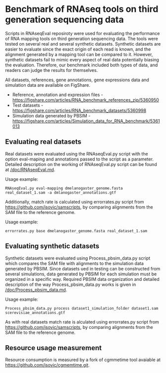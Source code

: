 # Benchmark of RNAseq tools on third generation sequencing data
Scripts in RNAseqEval reposiroty were used for evaluating the performance of RNA mapping tools on third generation sequencing data. The tools were tested on several real and several synthetic datasets. Synthetic datasets are easier to evaluate since the exact origin of each read is known, and the alignment generated by a mapping tool can be compared to it. However, synthetic datasets fail to mimic every aspect of real data potentially biasing the evaluation. Therefore, our benchmark included both types of data, and readers can judge the results for themselves.

All datasets, references, gene annotations, gene expressions data and simulation data are available on FigShare.
- Reference, annotation and expression files - https://figshare.com/articles/RNA_benchmark_references_zip/5360950
- Test datasets - https://figshare.com/articles/RNA_benchmark_datasets/5360998
- Simulation data generated by PBSIM - https://figshare.com/articles/Simulation_data_for_RNA_benchmark/5361013

## Evaluating real datasets
Real datasets were evaluated using the RNAseqEval.py script with the option eval-maping and annotations passed to the script as a parameter. Detailed description on the working of RNAseqEval.py script can be found at [/doc/RNAseqEval.md](/doc/RNAseqEval.md).

Usage example:

    RNAseqEval.py eval-mapping dmelanogaster_genome.fasta real_dataset_1.sam -a dmlanogaster_annotations.gtf

Additionally, match rate is calculated using errorrates.py script from https://github.com/isovic/samscripts, by comparing alignments from the SAM file to the reference genome.

Usage example:

    errorrates.py base dmelanogaster_genome.fasta real_dataset_1.sam

## Evaluating synthetic datasets
Synthetic datasets were evaluated using Process_pbsim_data.py script which compares the SAM file with alignments to the simulation data generated by PBSIM. Since datasets ued in testing can be constructed from several simulations, data generated by PBSIM for each simulation must be organized in a specific way. Required PBSIM data organization and detailed description of the way Process_pbsim_data.py works is given in [/doc/Process_pbsim_data.md](/doc/Process_pbsim_data.md).

Usage example:

    Process_pbsim_data.py process dataset1_simulation_folder dataset1.sam scerevisiae_annotations.gtf

As with real datasets match rate is alculated using errorrates.py script from https://github.com/isovic/samscripts, by comparing alignments from the SAM file to the reference genome.

## Resource usage measurement
Resource consumption is measured by a fork of cgmmetime tool avaiable at https://github.com/isovic/cgmemtime.git.

